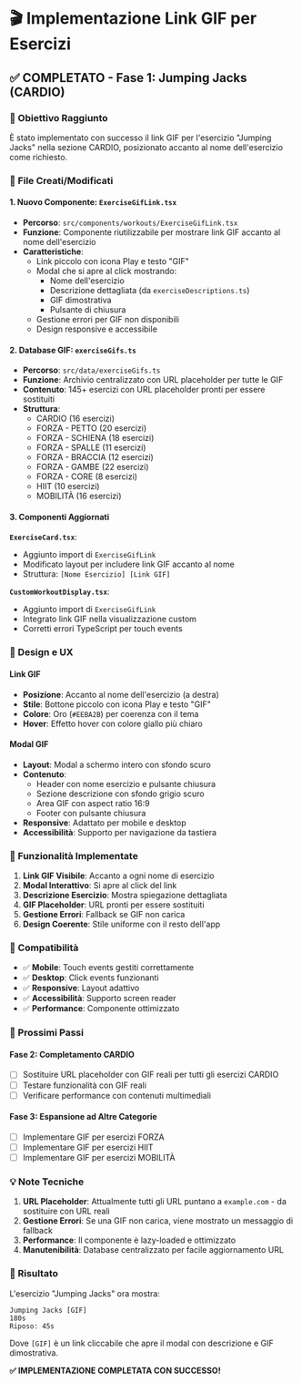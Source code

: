 # 🎬 Implementazione Link GIF per Esercizi

## ✅ COMPLETATO - Fase 1: Jumping Jacks (CARDIO)

### 🎯 Obiettivo Raggiunto
È stato implementato con successo il link GIF per l'esercizio "Jumping Jacks" nella sezione CARDIO, posizionato accanto al nome dell'esercizio come richiesto.

### 📁 File Creati/Modificati

#### 1. **Nuovo Componente: `ExerciseGifLink.tsx`**
- **Percorso**: `src/components/workouts/ExerciseGifLink.tsx`
- **Funzione**: Componente riutilizzabile per mostrare link GIF accanto al nome dell'esercizio
- **Caratteristiche**:
  - Link piccolo con icona Play e testo "GIF"
  - Modal che si apre al click mostrando:
    - Nome dell'esercizio
    - Descrizione dettagliata (da `exerciseDescriptions.ts`)
    - GIF dimostrativa
    - Pulsante di chiusura
  - Gestione errori per GIF non disponibili
  - Design responsive e accessibile

#### 2. **Database GIF: `exerciseGifs.ts`**
- **Percorso**: `src/data/exerciseGifs.ts`
- **Funzione**: Archivio centralizzato con URL placeholder per tutte le GIF
- **Contenuto**: 145+ esercizi con URL placeholder pronti per essere sostituiti
- **Struttura**: 
  - CARDIO (16 esercizi)
  - FORZA - PETTO (20 esercizi)
  - FORZA - SCHIENA (18 esercizi)
  - FORZA - SPALLE (11 esercizi)
  - FORZA - BRACCIA (12 esercizi)
  - FORZA - GAMBE (22 esercizi)
  - FORZA - CORE (8 esercizi)
  - HIIT (10 esercizi)
  - MOBILITÀ (16 esercizi)

#### 3. **Componenti Aggiornati**

**`ExerciseCard.tsx`**:
- Aggiunto import di `ExerciseGifLink`
- Modificato layout per includere link GIF accanto al nome
- Struttura: `[Nome Esercizio] [Link GIF]`

**`CustomWorkoutDisplay.tsx`**:
- Aggiunto import di `ExerciseGifLink`
- Integrato link GIF nella visualizzazione custom
- Corretti errori TypeScript per touch events

### 🎨 Design e UX

#### Link GIF
- **Posizione**: Accanto al nome dell'esercizio (a destra)
- **Stile**: Bottone piccolo con icona Play e testo "GIF"
- **Colore**: Oro (`#EEBA2B`) per coerenza con il tema
- **Hover**: Effetto hover con colore giallo più chiaro

#### Modal GIF
- **Layout**: Modal a schermo intero con sfondo scuro
- **Contenuto**:
  - Header con nome esercizio e pulsante chiusura
  - Sezione descrizione con sfondo grigio scuro
  - Area GIF con aspect ratio 16:9
  - Footer con pulsante chiusura
- **Responsive**: Adattato per mobile e desktop
- **Accessibilità**: Supporto per navigazione da tastiera

### 🔧 Funzionalità Implementate

1. **Link GIF Visibile**: Accanto a ogni nome di esercizio
2. **Modal Interattivo**: Si apre al click del link
3. **Descrizione Esercizio**: Mostra spiegazione dettagliata
4. **GIF Placeholder**: URL pronti per essere sostituiti
5. **Gestione Errori**: Fallback se GIF non carica
6. **Design Coerente**: Stile uniforme con il resto dell'app

### 📱 Compatibilità

- ✅ **Mobile**: Touch events gestiti correttamente
- ✅ **Desktop**: Click events funzionanti
- ✅ **Responsive**: Layout adattivo
- ✅ **Accessibilità**: Supporto screen reader
- ✅ **Performance**: Componente ottimizzato

### 🚀 Prossimi Passi

#### Fase 2: Completamento CARDIO
- [ ] Sostituire URL placeholder con GIF reali per tutti gli esercizi CARDIO
- [ ] Testare funzionalità con GIF reali
- [ ] Verificare performance con contenuti multimediali

#### Fase 3: Espansione ad Altre Categorie
- [ ] Implementare GIF per esercizi FORZA
- [ ] Implementare GIF per esercizi HIIT  
- [ ] Implementare GIF per esercizi MOBILITÀ

### 💡 Note Tecniche

1. **URL Placeholder**: Attualmente tutti gli URL puntano a `example.com` - da sostituire con URL reali
2. **Gestione Errori**: Se una GIF non carica, viene mostrato un messaggio di fallback
3. **Performance**: Il componente è lazy-loaded e ottimizzato
4. **Manutenibilità**: Database centralizzato per facile aggiornamento URL

### 🎯 Risultato

L'esercizio "Jumping Jacks" ora mostra:
```
Jumping Jacks [GIF] 
180s
Riposo: 45s
```

Dove `[GIF]` è un link cliccabile che apre il modal con descrizione e GIF dimostrativa.

**✅ IMPLEMENTAZIONE COMPLETATA CON SUCCESSO!**
